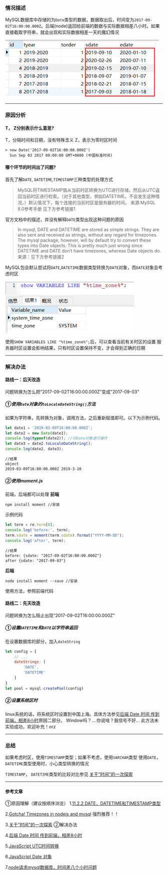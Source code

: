 ### 情况描述

MySQL数据库中存储的为`Date`类型的数据，数据取出后，时间变为`2017-09-02T16:00:00.000Z`。后端(node)返回给前端的数据与实际数据相差八小时。如果直接截取字符串，就会出现和实际数据相差一天的魔幻情况

![图例](../image/eight-hours/data.png)

***
### 原因分析
#### T， Z分别表示什么意思?
T，分隔时间和日期，没有特殊含义
Z，表示为零时区时间
```
> new Date('2017-09-02T16:00:00.000Z')
  Sun Sep 03 2017 00:00:00 GMT+0800 (中国标准时间)
```
#### 哪个环节的时间出了问题?
首先了解`DATE`, `DATETIME`,`TIMESTAMP`三种类型的处理方式
> MySQL将TIMESTAMP值从当前时区转换为UTC进行存储，然后从UTC返回当前时区进行检索。（对于其他类型，例如DATETIME。不会发生这种情况。）默认情况下，每个连接的当前时区是服务器的时间。
> 来源:MySQL 8.0参考手册
> 见下方参考链接1

官方文档中的描述，并没有解释`DATE`类型出现这种问题的原因
>In mysql, DATE and DATETIME are stored as simple strings. They are also sent and received as strings, without any regard for timezones.
> The mysql package, however, will by default try to convert these types into Date objects. This is pretty much just wrong since DATETIME and DATE don’t have timezones, whereas Date objects do.
> 来源：见下方参考链接2

MySQL包会默认尝试将`DATE`,`DATETIME`数据类型转换为`DATE`对象，而`DATE`对象会考虑时区

![图例](../image/eight-hours/query.png)

使用`SHOW VARIABLES LIKE "%time_zone%";`后，可以查看当前有关时区的设置
服务器时区设置会影响结果，只有时区设置保持不变，才会得到正确的日期

***
### 解决办法
#### 路线一：后天改造
问题转换为怎么把“2017-09-02T16:00:00.000Z”变成"2017-09-03"
##### ①使用`Date`对象的`toLocaleDateString()`方法
如果为字符串，先转换为对象，调用方法，之后重新赋值即可。以下为示例代码。
```javascript
let date1 = '2019-03-09T16:00:00.000Z';
let date2 = new Date(date1);
console.log(typeof(date2)); //对Date对象进行操作
let date3 = date2.toLocaleDateString();
console.log(date2, date3);
```
```
//结果
object
2019-03-09T16:00:00.000Z 2019-3-10
```
##### ②使用moment.js
前端，后端都可以处理
**前端**
```
npm install moment //安装
```
示例代码
```javascript
let term = re.term[0];
console.log('before:', term);
term.sdate = moment(term.sdate).format("YYYY-MM-DD");
console.log('after', term);
```
```
//结果
before: {sdate: "2017-09-02T16:00:00.000Z"}
after {sdate: "2017-09-03"}
```
**后端**
```
node install moment --save //安装
```
使用方法，参照前端代码

#### 路线二：先天改造
问题转换为怎么阻止出现“2017-09-02T16:00:00.000Z”
##### ①设置`DATETIME`和`DATE`以字符串返回
在设置数据库的部分，加入`dateString`
```javascript
let config = {
    // ...
    dateStrings: [
        'DATE',
        'DATETIME'
    ]
}
let pool = mysql.createPool(config)
```
##### ②设置系统区时
linux系统的话，将系统区时设置到中国上海。具体方法参见[后端 Date 时间 传到前端，相差8小时](https://blog.csdn.net/Architect_CSDN/article/details/93324225)原因二部分。
Window吗？....你说啥？我信号不好...
此方法未实验成功，欢迎补充！orz
***
### 总结
如果考虑时区，使用`TIMESTAMP`类型；如果不考虑，使用`VARCHAR`类型
使用`DATE`，`DATETIME`类型使用时，小心类型转换的情况

`TIMESTAMP`， `DATETIME`类型的比较对比参见 [关于“时间”的一次探索](https://segmentfault.com/a/1190000004292140#item-2-3)

***
#### 参考文章
①原因理解（建议按顺序浏览）
1.[11.2.2 DATE，DATETIME和TIMESTAMP类型](https://dev.mysql.com/doc/refman/8.0/en/datetime.html)

2.[Gotcha! Timezones in nodejs and mysql](https://medium.com/@magnusjt/gotcha-timezones-in-nodejs-and-mysql-b39e418c9d3)  强烈推荐！！

3.[关于“时间”的一次探索](https://segmentfault.com/a/1190000004292140#item-2-3)
②解决办法

4.[后端 Date 时间 传到前端，相差8小时](https://blog.csdn.net/Architect_CSDN/article/details/93324225)

5.[JavaScript UTC时间转换](https://blog.csdn.net/hongweigg/article/details/50385113)

6.[JavaScript Date 对象](https://www.w3school.com.cn/jsref/jsref_obj_date.asp)

7.[node请求mysql数据库，时间差八个小时问题](https://blog.csdn.net/m0_37805167/article/details/99842368)